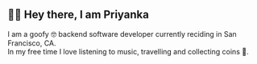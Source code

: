 👋🏽 Hey there, I am Priyanka
---
I am a goofy 🤓 backend software developer currently reciding in San Francisco, CA. <br/>
In my free time I love listening to music, travelling and collecting coins 🤑. <br/>
